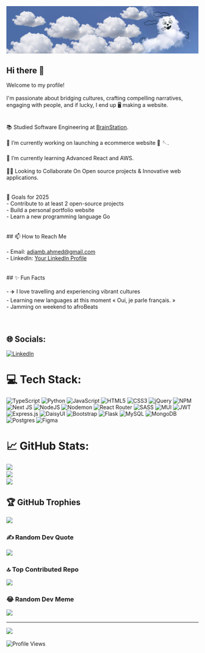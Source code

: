 ![Banner](https://raw.githubusercontent.com/Adiam-Ahmed/Adiam-Ahmed/main/GitHubBanner.png)


## Hi there 👋<br>

Welcome to my profile! <br><br>I'm passionate about bridging cultures, crafting compelling narratives, engaging with people, and if lucky, I end up 🖥️ making a website.</br><br><br>📚 Studied Software Engineering at  [BrainStation](https://brainstation.io/online/software-engineering-bootcamp).</br><br>🔭 I’m currently working on launching a ecommerce website 👗 🪡.</br><br>💭 I’m currently learning Advanced React and AWS.</br><br>👯‍♂️ Looking to Collaborate On Open source projects & Innovative web applications.</br><br><br> 🎯 Goals for 2025<br>- Contribute to at least 2 open-source projects<br>- Build a personal portfolio website<br>- Learn a new programming language Go <br><br><br>## 📫 How to Reach Me<br><br>- Email: adiamb.ahmed@gmail.com<br>- LinkedIn: [Your LinkedIn Profile](https://www.linkedin.com/in/adiamahmed/)<br><br><br>## ✨ Fun Facts<br><br>- ✈️ I love travelling and experiencing vibrant cultures <br>- Learning new languages at this moment  « Oui, je parle français. »<br>- Jamming on weekend to afroBeats <br><br><br>

## 🌐 Socials:
[![LinkedIn](https://img.shields.io/badge/LinkedIn-%230077B5.svg?logo=linkedin&logoColor=white)](https://linkedin.com/in/https://www.linkedin.com/in/adiamahmed/) 

# 💻 Tech Stack:
![TypeScript](https://img.shields.io/badge/typescript-%23007ACC.svg?style=for-the-badge&logo=typescript&logoColor=white) ![Python](https://img.shields.io/badge/python-3670A0?style=for-the-badge&logo=python&logoColor=ffdd54) ![JavaScript](https://img.shields.io/badge/javascript-%23323330.svg?style=for-the-badge&logo=javascript&logoColor=%23F7DF1E) ![HTML5](https://img.shields.io/badge/html5-%23E34F26.svg?style=for-the-badge&logo=html5&logoColor=white) ![CSS3](https://img.shields.io/badge/css3-%231572B6.svg?style=for-the-badge&logo=css3&logoColor=white) ![jQuery](https://img.shields.io/badge/jquery-%230769AD.svg?style=for-the-badge&logo=jquery&logoColor=white) ![NPM](https://img.shields.io/badge/NPM-%23CB3837.svg?style=for-the-badge&logo=npm&logoColor=white) ![Next JS](https://img.shields.io/badge/Next-black?style=for-the-badge&logo=next.js&logoColor=white) ![NodeJS](https://img.shields.io/badge/node.js-6DA55F?style=for-the-badge&logo=node.js&logoColor=white) ![Nodemon](https://img.shields.io/badge/NODEMON-%23323330.svg?style=for-the-badge&logo=nodemon&logoColor=%BBDEAD) ![React Router](https://img.shields.io/badge/React_Router-CA4245?style=for-the-badge&logo=react-router&logoColor=white) ![SASS](https://img.shields.io/badge/SASS-hotpink.svg?style=for-the-badge&logo=SASS&logoColor=white) ![MUI](https://img.shields.io/badge/MUI-%230081CB.svg?style=for-the-badge&logo=mui&logoColor=white) ![JWT](https://img.shields.io/badge/JWT-black?style=for-the-badge&logo=JSON%20web%20tokens) ![Express.js](https://img.shields.io/badge/express.js-%23404d59.svg?style=for-the-badge&logo=express&logoColor=%2361DAFB) ![DaisyUI](https://img.shields.io/badge/daisyui-5A0EF8?style=for-the-badge&logo=daisyui&logoColor=white) ![Bootstrap](https://img.shields.io/badge/bootstrap-%238511FA.svg?style=for-the-badge&logo=bootstrap&logoColor=white) ![Flask](https://img.shields.io/badge/flask-%23000.svg?style=for-the-badge&logo=flask&logoColor=white) ![MySQL](https://img.shields.io/badge/mysql-4479A1.svg?style=for-the-badge&logo=mysql&logoColor=white) ![MongoDB](https://img.shields.io/badge/MongoDB-%234ea94b.svg?style=for-the-badge&logo=mongodb&logoColor=white) ![Postgres](https://img.shields.io/badge/postgres-%23316192.svg?style=for-the-badge&logo=postgresql&logoColor=white) ![Figma](https://img.shields.io/badge/figma-%23F24E1E.svg?style=for-the-badge&logo=figma&logoColor=white)
# 📈 GitHub Stats:
![](https://github-readme-stats.vercel.app/api?username=Adiam-Ahmed&theme=neon&hide_border=false&include_all_commits=true&count_private=true)<br/>
![](https://github-readme-streak-stats.herokuapp.com/?user=Adiam-Ahmed&theme=neon&hide_border=false)<br/>
![](https://github-readme-stats.vercel.app/api/top-langs/?username=Adiam-Ahmed&theme=neon&hide_border=false&include_all_commits=true&count_private=true&layout=compact)

## 🏆 GitHub Trophies
![](https://github-profile-trophy.vercel.app/?username=Adiam-Ahmed&theme=neon&no-frame=true&no-bg=false&margin-w=4)

### ✍️ Random Dev Quote
![](https://quotes-github-readme.vercel.app/api?type=vetical&theme=radical)

### 🔝 Top Contributed Repo
![](https://github-contributor-stats.vercel.app/api?username=Adiam-Ahmed&limit=5&theme=dark&combine_all_yearly_contributions=true)

### 😂 Random Dev Meme
<img src='https://memer-new.vercel.app/' style="height: 400px;"/>

---
[![](https://visitcount.itsvg.in/api?id=Adiam-Ahmed&icon=0&color=0)](https://visitcount.itsvg.in)

![Profile Views](https://komarev.com/ghpvc/?username=Adiam-Ahmed&style=flat-square)


<!-- Proudly created with GPRM ( https://gprm.itsvg.in ) -->
